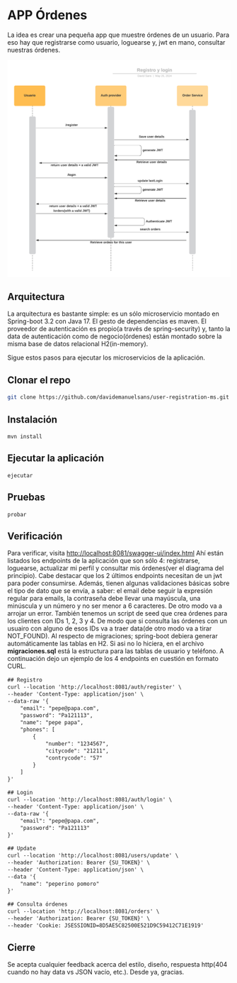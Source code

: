 
# APP Órdenes

La idea es crear una pequeña app que muestre órdenes de un usuario. Para eso hay que registrarse como usuario, loguearse y, jwt en mano, consultar nuestras órdenes.

![Flow](https://github.com/davidemanuelsans/user-registration-ms/blob/master/order-service-auth.png)

## Arquitectura

La arquitectura es bastante simple: es un sólo microservicio montado en Spring-boot 3.2 con Java 17. El gesto de dependencias es maven. El proveedor de autenticación es propio(a través de spring-security) y, tanto la data de autenticación como de negocio(órdenes) están montado sobre la misma base de datos relacional H2(in-memory).

Sigue estos pasos para ejecutar los microservicios de la aplicación.

## Clonar el repo

```bash
git clone https://github.com/davidemanuelsans/user-registration-ms.git
```

## Instalación

```
mvn install
```

## Ejecutar la aplicación

```
ejecutar

```

## Pruebas

```
probar

```



## Verificación

Para verificar, visita [http://localhost:8081/swagger-ui/index.html](http://localhost:8081/swagger-ui/index.html) Ahí están listados los endpoints de la aplicación que son sólo 4: registrarse, loguearse, actualizar mi perfil y consultar mis órdenes(ver el diagrama del principio). Cabe destacar que los 2 últimos endpoints necesitan de un jwt para poder consumirse. Además, tienen algunas validaciones básicas sobre el tipo de dato que se envía, a saber: el email debe seguir la expresión regular para emails, la contraseña debe llevar una mayúscula, una minúscula y un número y no ser menor a 6 caracteres. De otro modo va a arrojar un error.
También tenemos un script de seed que crea órdenes para los clientes con IDs 1, 2, 3 y 4. De modo que si consulta las órdenes con un usuairo con alguno de esos IDs va a traer data(de otro modo va a tirar NOT_FOUND). Al respecto de migraciones; spring-boot debiera generar automáticamente las tablas en H2. Si asi no lo hiciera, en el archivo **migraciones.sql** está la estructura para las tablas de usuario y teléfono.
A continuación dejo un ejemplo de los 4 endpoints en cuestión en formato CURL.

```
## Registro
curl --location 'http://localhost:8081/auth/register' \
--header 'Content-Type: application/json' \
--data-raw '{
    "email": "pepe@papa.com",
    "password": "Pa121113",
    "name": "pepe papa",
    "phones": [
        {
            "number": "1234567",
            "citycode": "21211",
            "contrycode": "57"
        }
    ]
}'
```
```
## Login
curl --location 'http://localhost:8081/auth/login' \
--header 'Content-Type: application/json' \
--data-raw '{
    "email": "pepe@papa.com",
    "password": "Pa121113" 
}'
```
```
## Update
curl --location 'http://localhost:8081/users/update' \
--header 'Authorization: Bearer {SU_TOKEN}' \
--header 'Content-Type: application/json' \
--data '{
    "name": "peperino pomoro"
}'
```
```
## Consulta órdenes
curl --location 'http://localhost:8081/orders' \
--header 'Authorization: Bearer {SU_TOKEN}' \
--header 'Cookie: JSESSIONID=8D5AE5C82500E521D9C59412C71E1919'
```

## Cierre
Se acepta cualquier feedback acerca del estilo, diseño, respuesta http(404 cuando no hay data vs JSON vacío, etc.). Desde ya, gracias.
